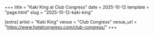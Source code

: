 +++
title = "Kaki King at Club Congress"
date = 2025-10-12
template = "page.html"
slug = "2025-10-12-kaki-king"

[extra]
artist = "Kaki King"
venue = "Club Congress"
venue_url = "https://www.hotelcongress.com/club-congress/"
+++
